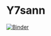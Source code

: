 # Y7sann

[![Binder](https://mybinder.org/badge_logo.svg)](https://mybinder.org/v2/gh/Y7sann/jupyter)
